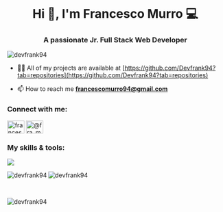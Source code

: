 <h1 align="center">Hi 👋, I'm Francesco Murro 💻</h1>
<h3 align="center">A passionate Jr. Full Stack Web Developer</h3>

<p align="left"> <img src="https://komarev.com/ghpvc/?username=devfrank94&label=Profile%20views&color=0e75b6&style=flat" alt="devfrank94" /> </p>

- 👨‍💻 All of my projects are available at [https://github.com/Devfrank94?tab=repositories](https://github.com/Devfrank94?tab=repositories)

- 📫 How to reach me **francescomurro94@gmail.com**

<h3 align="left">Connect with me:</h3>
<p align="left">
<a href="https://www.linkedin.com/in/francesco-murro-dev/" target="blank"><img align="center" src="https://raw.githubusercontent.com/rahuldkjain/github-profile-readme-generator/master/src/images/icons/Social/linked-in-alt.svg" alt="francesco murro" height="30" width="40" /></a>
<a href="https://www.instagram.com/fra_murro/" target="blank"><img align="center" src="https://raw.githubusercontent.com/rahuldkjain/github-profile-readme-generator/master/src/images/icons/Social/instagram.svg" alt="@fra_murro" height="30" width="40" /></a>
</p>

<h3 align="left">My skills & tools:</h3>
<p align="left">
  <a href="https://skillicons.dev">
    <img src="https://skillicons.dev/icons?i=vscode,html,css,js,git,github,nodejs,bootstrap,tailwind,vue,sass,mysql,php,laravel,ps,npm,react,jquery,materialui,postgres,express,vite,postman,angular&perline=8" />
  </a>
</p>

<p><img align="left" src="https://github-readme-stats.vercel.app/api/top-langs?username=devfrank94&show_icons=true&locale=en&layout=compact" alt="devfrank94" /></p>

<p>&nbsp;<img align="left" src="https://github-readme-stats.vercel.app/api?username=devfrank94&show_icons=true&locale=en" alt="devfrank94" /></p>
<br>
<p><img align="left" src="https://github-readme-streak-stats.herokuapp.com/?user=devfrank94&" alt="devfrank94" /></p>
